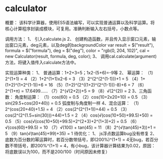 # calculator
概要：
	该科学计算器，使用ES5语法编写，可以实现普通运算以及科学运算。将核心计算程序封装成模块，可复用。准确判断输入左右括号，小数点等。

调用方法：
1、	引入calculate.js
2、	创建构造函数，并且传入显示窗口元素，输出窗口元素，deg元素，以及deg的backgroundColor
        var 	result = $("result"),
    		formula = $("formula"),
    		deg = $("deg"),
   		 	color = "rgb(0, 204, 102)",
    		cal = new Calculator(result, formula, deg, color);
3、	调用cal.calculate(argument)方法，将键入值传入calculate方法中。

实现运算种类：
1、	普通运算：1+2+3=5；1x2-(5+6)=-9等
2、	幂运算：
（1）2^(1+1) = 4
（2）1+2^(1+1)x2-6 = 3
（3）2^(2^(2^(1-1)))+1 = 5
（4）1+(1+2)^(1+2^(1-1))+6 = 16
（5）(1+2)^(2^((1+2)^(2^(1-1)))-8)+6 = 7
（6）2^(1+π) = 17.6499……
（7）2^(√(2+2))+5 = 9
（8）√(2^(2)) = 2
	3、三角函数：
		角度制运算：
			（1）cos(60) = 0.5
			（2）cos(10+2x20+10) = 0.5
			（3）sin(29.5+cos(20+40)) = 0.5
		弧度制与角度制一样
4、混合运算：
（1）2^(cos(20+40)+1.5) = 4
（2）cos(2^(2^(1+1))+44) = 0.5
（3）cos(2^(2^(1.5+sin(30)))+44)+1.5 = 2
（4）cos(√(cos(10+50)+99.5)+50) = 0.5
（5）cos(√(cos(10+50)+99.5)+2^(2+3)+2^(1+3)+2) = 0.5
（6）√(cos(60)+99.5) = 10
（7）√(100) + tan(45) = 11
（8）2^(√(tan(45)+3))+1 = 5
（9）tan(√(tan(45)+99)+35) = 1
待优化：
1、	js浮点数运算bug没有修复
2、	底数为百分数的幂运算时，若百分数带括号，即(200%)^(1+1) = 4无bug，若百分数不带括号，即200%^(1+1) = 4，有小bug，该计算器计算结果为0.02，原因：将底数误以为100，而不是200/100（时间原因未修复）

